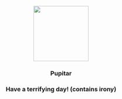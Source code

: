 <p align="center">
    <img src="https://raw.githubusercontent.com/PokeAPI/sprites/master/sprites/pokemon/247.png" width="150" height="150">
</p>
<h3 align="center"> <b>Pupitar</b></h3>
<h3 align="center">Have a terrifying day! (contains irony)</h3>
